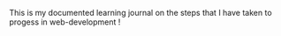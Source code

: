 This is my documented learning journal on the steps that I have taken to progess in web-development !
